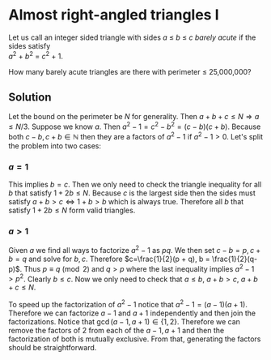 # Almost right-angled triangles I

<p>Let us call an integer sided triangle with sides <var>a</var> ≤ <var>b</var> ≤ <var>c</var> <i>barely acute</i> if the sides satisfy <br /><var>a</var><sup>2</sup> + <var>b</var><sup>2</sup> = <var>c</var><sup>2</sup> + 1.</p>

<p>How many barely acute triangles are there with perimeter ≤ 25,000,000?</p>

## Solution

Let the bound on the perimeter be $N$ for generality. Then $a+b+c \le N \Rightarrow a \le N/3$. Suppose we know $a$. Then $a^2-1 = c^2-b^2 = (c-b)(c+b)$. Because both $c-b, c+b \in \mathbb{N}$ then they are a factors of $a^2-1$ if $a^2-1 \gt 0$. Let's split the problem into two cases:

### $a = 1$

This implies $b = c$. Then we only need to check the triangle inequality for all $b$ that satisfy $1+2b \le N$. Because $c$ is the largest side then the sides must satisfy $a + b > c \iff 1 + b > b$ which is always true. Therefore all $b$ that satisfy $1+2b \le N$ form valid triangles.

### $a \gt 1$

Given $a$ we find all ways to factorize $a^2-1$ as $pq$. We then set $c-b=p, c+b=q$ and solve for $b,c$. Therefore $c=\frac{1}{2}(p + q), b = \frac{1}{2}(q-p)$. Thus $p \equiv q \pmod 2$ and $q > p$ where the last inequality implies $a^2-1 > p^2$. Clearly $b \le c$. Now we only need to check that $a \le b, \: a+b > c, \: a+b+c \le N$.

To speed up the factorization of $a^2-1$ notice that $a^2-1=(a-1)(a+1)$. Therefore we can factorize $a-1$ and $a+1$ independently and then join the factorizations. Notice that $\gcd(a-1,a+1) \in \{1,2\}$. Therefore we can remove the factors of $2$ from each of the $a-1, a+1$ and then the factorization of both is mutually exclusive. From that, generating the factors should be straightforward. 